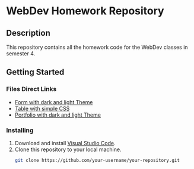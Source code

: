# WebDev Homework Repository

## Description

This repository contains all the homework code for the WebDev classes in semester 4.

## Getting Started

### Files Direct Links

- [Form with dark and light Theme](18-01-2024_069_FORM.html)
- [Table with simple CSS](25-01-2024_069_TABLE.html)
- [Portfolio with dark and light Theme](20-01-2024_069_portfolio.html)

### Installing

1. Download and install [Visual Studio Code](https://code.visualstudio.com/).
2. Clone this repository to your local machine.
   ```bash
   git clone https://github.com/your-username/your-repository.git
